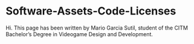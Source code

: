 # Software-Assets-Code-Licenses
Hi. This page has been written by Mario Garcia Sutil, student of the CITM Bachelor’s Degree in Videogame Design and Development.
